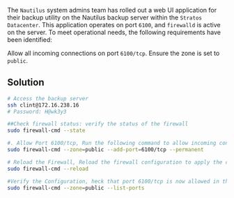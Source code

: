 The `Nautilus` system admins team has rolled out a web UI application for their backup utility on the Nautilus backup server within the `Stratos Datacenter`. This application operates on port `6100`, and `firewalld` is active on the server. To meet operational needs, the following requirements have been identified:

Allow all incoming connections on port `6100/tcp`. Ensure the zone is set to `public`.

## Solution
```bash
# Access the backup server
ssh clint@172.16.238.16
# Password: H@wk3y3

##Check firewall status: verify the status of the firewall
sudo firewall-cmd --state

#. Allow Port 6100/tcp, Run the following command to allow incoming connections on port 6100 in the public zone:
sudo firewall-cmd --zone=public --add-port=6100/tcp --permanent

# Reload the Firewall, Reload the firewall configuration to apply the changes:
sudo firewall-cmd --reload

#Verify the Configuration, heck that port 6100/tcp is now allowed in the public zone:
sudo firewall-cmd --zone=public --list-ports
```

